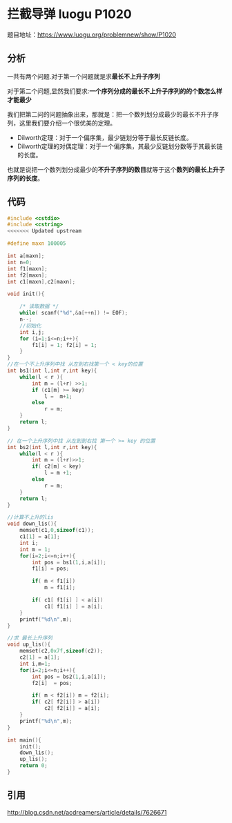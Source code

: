 # 拦截导弹 luogu  P1020 

题目地址：https://www.luogu.org/problemnew/show/P1020

## 分析

一共有两个问题.对于第一个问题就是求**最长不上升子序列**

对于第二个问题,显然我们要求:**一个序列分成的最长不上升子序列的的个数怎么样才能最少**

我们把第二问的问题抽象出来，那就是：把一个数列划分成最少的最长不升子序列，这里我们要介绍一个很优美的定理。
 
 - Dilworth定理：对于一个偏序集，最少链划分等于最长反链长度。
 - Dilworth定理的对偶定理：对于一个偏序集，其最少反链划分数等于其最长链的长度。

也就是说把一个数列划分成最少的**不升子序列的数目**就等于这个**数列的最长上升子序列的长度**。

## 代码

```c
#include <cstdio>
#include <cstring>
<<<<<<< Updated upstream

#define maxn 100005

int a[maxn];
int n=0;
int f1[maxn];
int f2[maxn];
int c1[maxn],c2[maxn];

void init(){

    /* 读取数据 */
    while( scanf("%d",&a[++n]) != EOF);
    n--;
    //初始化
    int i,j;
    for (i=1;i<=n;i++){
        f1[i] = 1; f2[i] = 1;
    }
}
//在一个不上升序列中找 从左到右找第一个 < key的位置
int bs1(int l,int r,int key){
    while(l < r ){
        int m = (l+r) >>1;
        if (c1[m] >= key) 
            l =  m+1;
        else
            r = m;
    }
    return l;
}

// 在一个上升序列中找 从左到到右找 第一个 >= key 的位置
int bs2(int l,int r,int key){
    while(l < r ){
        int m = (l+r)>>1;
        if( c2[m] < key)
            l = m +1;
        else
            r = m;
    }
    return l;
}

//计算不上升的lis
void down_lis(){
    memset(c1,0,sizeof(c1));
    c1[1] = a[1];
    int i;
    int m = 1;
    for(i=2;i<=n;i++){
        int pos = bs1(1,i,a[i]);
        f1[i] = pos;

        if( m < f1[i]) 
            m = f1[i];

        if( c1[ f1[i] ] < a[i])
            c1[ f1[i] ] = a[i];
    }
    printf("%d\n",m);
}

//求 最长上升序列
void up_lis(){
    memset(c2,0x7f,sizeof(c2));
    c2[1] = a[1];
    int i,m=1;
    for(i=2;i<=n;i++){
        int pos = bs2(1,i,a[i]);
        f2[i]  = pos;

        if( m < f2[i]) m = f2[i];
        if( c2[ f2[i]] > a[i])
            c2[ f2[i]] = a[i];
    }
    printf("%d\n",m);
}

int main(){
    init();
    down_lis();
    up_lis();
    return 0;
}
```


## 引用
http://blog.csdn.net/acdreamers/article/details/7626671 
